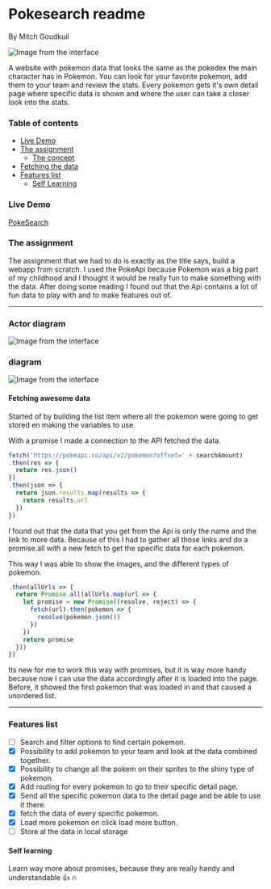 # Pokesearch readme
By Mitch Goudkuil

![Image from the interface](http://mitchgoudkuil.nl/img/app.png)

A website with pokemon data that looks the same as the pokedex the main character has in Pokemon. You can look for your favorite pokemon, add them to your team and review the stats.  Every pokemon gets it's own detail page where specific data is shown and where the user can take a closer look into the stats.

### Table of contents

* [Live Demo](#The-assignment)
* [The assignment](#The-assignment)
   * [The concept](#The-concept)
* [Fetching the data](#Fetching-awesome-data)
* [Features list](#Features-list)
   * [Self Learning](#Self-Learning)

### Live Demo
[PokeSearch](https://mitchgoudkuil.github.io/web-app-from-scratch-18-19/week2)

### The assignment
The assignment that we had to do is exactly as the title says, build a webapp from scratch. I used the PokeApi because Pokemon was a big part of my childhood and I thought it would be really fun to make something with the data. After doing some reading I found out that the Api contains a lot of fun data to play with and to make features out of.

---

### Actor diagram
![Image from the interface](http://mitchgoudkuil.nl/img/image1.png)

###  diagram
![Image from the interface](http://mitchgoudkuil.nl/img/interaction-diagram.png)

#### Fetching awesome data
Started of by building the list item where all the pokemon were going to get stored en making the variables to use.

With a promise I made a connection to the API fetched the data.

```javascript
fetch('https://pokeapi.co/api/v2/pokemon?offset=' + searchAmount)
.then(res => {
  return res.json()
})
.then(json => {
  return json.results.map(results => {
    return results.url
  })
})
```

I found out that the data that you get from the Api is only the name and the link to more data. Because of this I had to gather all those links and do a promise.all with a new fetch to get the specific data for each pokemon.

This way I was able to show the images, and the different types of pokemon.

```javascript
.then(allUrls => {
  return Promise.all(allUrls.map(url => {
    let promise = new Promise((resolve, reject) => {
      fetch(url).then(pokemon => {
        resolve(pokemon.json())
      })
    })
    return promise
  }))
})
```

Its new for me to work this way with promises, but it is way more handy because now I can use the data accordingly after it is loaded into the page. Before, it showed the first pokemon that was loaded in and that caused a unordered list.

---

### Features list

- [ ] Search and filter options to find certain pokemon.
- [X] Possibility to add pokemon to your team and look at the data combined together.
- [X] Possibility to change all the pokem on their sprites to the shiny type of pokemon.
- [X] Add routing for every pokemon to go to their specific detail page.
- [X] Send all the specific pokemon data to the detail page and be able to use it there.
- [X] fetch the data of every specific pokemon.
- [X] Load more pokemon on click load more button.
- [ ] Store al the data in local storage

#### Self learning
Learn way more about promises, because they are really handy and understandable :+1: :fire:
